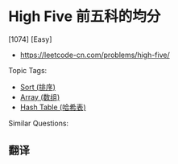 # High Five 前五科的均分

[1074] [Easy]

- https://leetcode-cn.com/problems/high-five/

Topic Tags:

- [Sort (排序)](https://leetcode-cn.com/tag/sort/)
- [Array (数组)](https://leetcode-cn.com/tag/array/)
- [Hash Table (哈希表)](https://leetcode-cn.com/tag/hash-table/)

Similar Questions:

## 翻译
